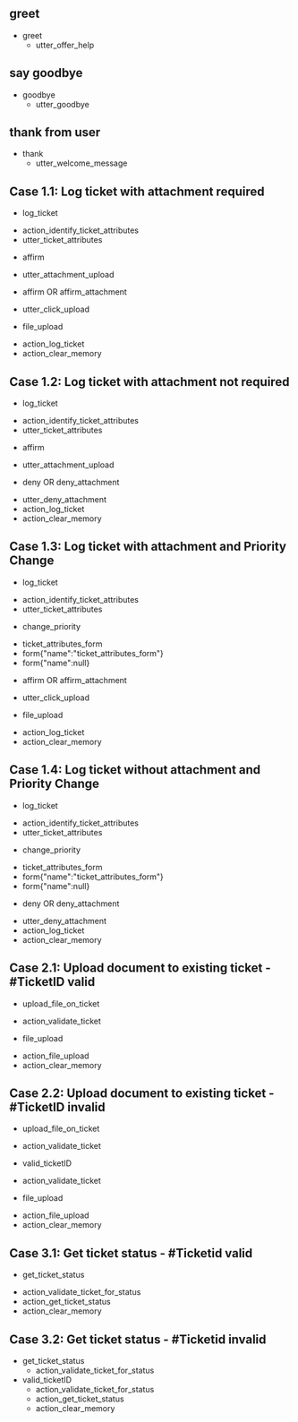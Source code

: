 ## greet
* greet
  - utter_offer_help
  
## say goodbye
* goodbye
  - utter_goodbye

## thank from user
* thank
  - utter_welcome_message
  
## Case 1.1: Log ticket with attachment required 
* log_ticket
 - action_identify_ticket_attributes
 - utter_ticket_attributes
* affirm
 - utter_attachment_upload
* affirm OR affirm_attachment
 - utter_click_upload
* file_upload
 - action_log_ticket
 - action_clear_memory

## Case 1.2: Log ticket with attachment not required 
* log_ticket
 - action_identify_ticket_attributes
 - utter_ticket_attributes
* affirm
 - utter_attachment_upload
* deny OR deny_attachment
 - utter_deny_attachment
 - action_log_ticket
 - action_clear_memory
 
## Case 1.3: Log ticket with attachment and Priority Change
* log_ticket
 - action_identify_ticket_attributes
 - utter_ticket_attributes
* change_priority
 - ticket_attributes_form
 - form{"name":"ticket_attributes_form"}
 - form{"name":null}
* affirm OR affirm_attachment
 - utter_click_upload
* file_upload
 - action_log_ticket
 - action_clear_memory
 
## Case 1.4: Log ticket without attachment and Priority Change
* log_ticket
 - action_identify_ticket_attributes
 - utter_ticket_attributes
* change_priority
 - ticket_attributes_form
 - form{"name":"ticket_attributes_form"}
 - form{"name":null}
* deny OR deny_attachment
 - utter_deny_attachment
 - action_log_ticket
 - action_clear_memory 
 
## Case 2.1: Upload document to existing ticket - #TicketID valid
* upload_file_on_ticket
 - action_validate_ticket
* file_upload
 - action_file_upload
 - action_clear_memory 
 
## Case 2.2: Upload document to existing ticket - #TicketID invalid
* upload_file_on_ticket
 - action_validate_ticket
* valid_ticketID
 - action_validate_ticket
* file_upload
 - action_file_upload
 - action_clear_memory
 
 ## Case 3.1: Get ticket status - #Ticketid valid
 * get_ticket_status
  - action_validate_ticket_for_status
  - action_get_ticket_status
  - action_clear_memory
  
 ## Case 3.2: Get ticket status - #Ticketid invalid
 * get_ticket_status
   - action_validate_ticket_for_status
* valid_ticketID
  - action_validate_ticket_for_status
  - action_get_ticket_status
  - action_clear_memory